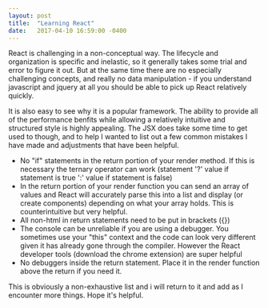 ```yaml
---
layout: post
title:  "Learning React"
date:   2017-04-10 16:59:00 -0400
---
```



React is challenging in a non-conceptual way. The lifecycle and organization is specific and inelastic, so it generally takes some trial and error to figure it out. But at the same time there are no especially challenging concepts, and really no data manipulation - if you understand javascript and jquery at all you should be able to pick up React relatively quickly.

It is also easy to see why it is a popular framework. The ability to provide all of the performance benfits while allowing a relatively intuitive and structured style is highly appealing. The JSX does take some time to get used to though, and to help I wanted to list out a few common mistakes I have made and adjustments that have been helpful.

* No "if" statements in the return portion of your render method. If this is necessary the ternary operator can work (statement '?' value if statement is true ':' value if statement is false)
* In the return portion of your render function you can send an array of values and React will accurately parse this into a list and display (or create components) depending on what your array holds. This is counterintuitive but very helpful.
* All non-html in return statements need to be put in brackets ({})
* The console can be unreliable if you are using a debugger. You sometimes use your "this" context and the code can look very different given it has already gone through the compiler. However the React developer tools (download the chrome extension) are super helpful
* No debuggers inside the return statement. Place it in the render function above the return if you need it. 

This is obviously a non-exhaustive list and i will return to it and add as I encounter more things. Hope it's helpful.
